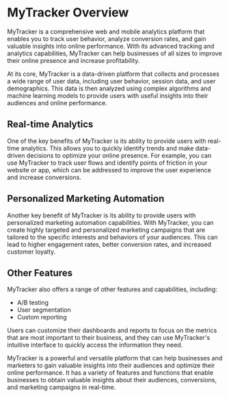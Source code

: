 # MyTracker Overview

MyTracker is a comprehensive web and mobile analytics platform that enables you to track user behavior, analyze conversion rates, and gain valuable insights into online performance. With its advanced tracking and analytics capabilities, MyTracker can help businesses of all sizes to improve their online presence and increase profitability.

At its core, MyTracker is a data-driven platform that collects and processes a wide range of user data, including user behavior, session data, and user demographics. This data is then analyzed using complex algorithms and machine learning models to provide users with useful insights into their audiences and online performance.

## Real-time Analytics

One of the key benefits of MyTracker is its ability to provide users with real-time analytics. This allows you to quickly identify trends and make data-driven decisions to optimize your online presence. For example, you can use MyTracker to track user flows and identify points of friction in your website or app, which can be addressed to improve the user experience and increase conversions.

## Personalized Marketing Automation

Another key benefit of MyTracker is its ability to provide users with personalized marketing automation capabilities. With MyTracker, you can create highly targeted and personalized marketing campaigns that are tailored to the specific interests and behaviors of your audiences. This can lead to higher engagement rates, better conversion rates, and increased customer loyalty.

## Other Features

MyTracker also offers a range of other features and capabilities, including:

- A/B testing
- User segmentation
- Custom reporting

Users can customize their dashboards and reports to focus on the metrics that are most important to their business, and they can use MyTracker's intuitive interface to quickly access the information they need.

MyTracker is a powerful and versatile platform that can help businesses and marketers to gain valuable insights into their audiences and optimize their online performance. It has a variety of features and functions that enable businesses to obtain valuable insights about their audiences, conversions, and marketing campaigns in real-time.
